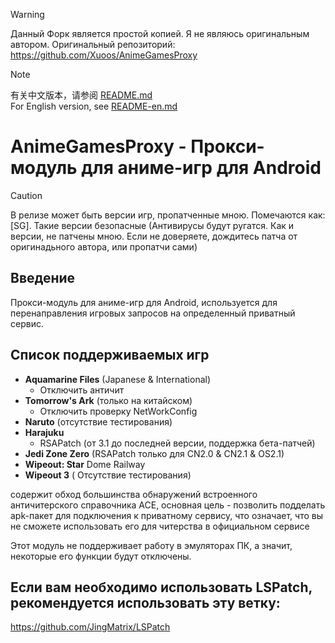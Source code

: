 >[!WARNING]
>Данный Форк является простой копией. Я не являюсь оригинальным автором. Оригинальный репозиторий: https://github.com/Xuoos/AnimeGamesProxy

>[!NOTE]
>有关中文版本，请参阅 [README.md](README.md)  
>For English version, see [README-en.md](README-en.md)

# AnimeGamesProxy - Прокси-модуль для аниме-игр для Android
>[!CAUTION]
>В релизе может быть версии игр, пропатченные мною. Помечаются как: [SG]. Такие версии безопасные (Антивирусы будут ругатся. Как и версии, не патчены мною. Если не доверяете, дождитесь патча от оригинадьного автора, или пропатчи сами)

## Введение 
Прокси-модуль для аниме-игр для Android, используется для перенаправления игровых запросов на определенный приватный сервис.

##  Список поддерживаемых игр 

- **Aquamarine Files** (Japanese & International) 
  - Отключить античит 
- **Tomorrow's Ark** (только на китайском) 
  - Отключить проверку NetWorkConfig 
- **Naruto** (отсутствие тестирования) 
- **Harajuku** 
  - RSAPatch (от 3.1 до последней версии, поддержка бета-патчей) 
- **Jedi Zone Zero** (RSAPatch только для CN2.0 & CN2.1 & OS2.1) 
- **Wipeout: Star** Dome Railway 
- **Wipeout 3** ( Отсутствие тестирования) 

содержит обход большинства обнаружений встроенного античитерского справочника ACE, основная цель - позволить подделать apk-пакет для подключения к приватному сервису, что означает, что вы не сможете использовать его для читерства в официальном сервисе

Этот модуль не поддерживает работу в эмуляторах ПК, а значит, некоторые его функции будут отключены.

## Если вам необходимо использовать LSPatch, рекомендуется использовать эту ветку: 
https://github.com/JingMatrix/LSPatch
